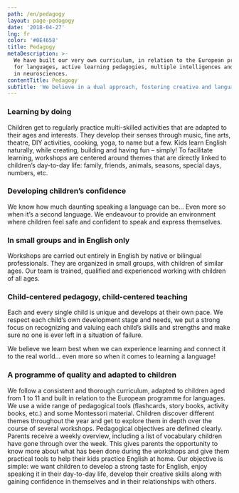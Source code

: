 ```yaml
---
path: /en/pedagogy
layout: page-pedagogy
date: '2018-04-27'
lng: fr
color: '#0E4658'
title: Pedagogy
metaDescription: >-
  We have built our very own curriculum, in relation to the European programme
  for languages, active learning pedagogies, multiple intelligences and research
  in neurosciences. 
contentTitle: Pedagogy
subTitle: 'We believe in a dual approach, fostering creative and language development.'
---
```

### Learning by doing

Children get to regularly practice multi-skilled activities that are adapted to their ages and interests. They develop their senses through music, fine arts, theatre, DIY activities, cooking, yoga, to name but a few. Kids learn English naturally, while creating, building and having fun – simply! To facilitate learning, workshops are centered around themes that are directly linked to children’s day-to-day life: family, friends, animals, seasons, special days, numbers, etc.

### Developing children’s confidence

We know how much daunting speaking a language can be… Even more so when it’s a second language. We endeavour to provide an environment where children feel safe and confident to speak and express themselves.

### In small groups and in English only

Workshops are carried out entirely in English by native or bilingual professionals. They are organized in small groups, with children of similar ages. Our team is trained, qualified and experienced working with children of all ages.

### Child-centered pedagogy, child-centered teaching

Each and every single child is unique and develops at their own pace. We respect each child’s own development stage and needs, we put a strong focus on recognizing and valuing each child’s skills and strengths and make sure no one is ever left in a situation of failure. 

We believe we learn best when we can experience learning and connect it to the real world… even more so when it comes to learning a language!

### A programme of quality and adapted to children

We follow a consistent and thorough curriculum, adapted to children aged from 1 to 11 and built in relation to the European programme for languages. We use a wide range of pedagogical tools (flashcards, story books, activity books, etc.) and some Montessori material.
Children discover different themes throughout the year and get to explore them in depth over the course of several workshops. Pedagogical objectives are defined clearly. Parents receive a weekly overview, including a list of vocabulary children have gone through over the week. This gives parents the opportunity to know more about what has been done during the workshops and give them practical tools to help their kids practice English at home. Our objective is simple: we want children to develop a strong taste for English, enjoy speaking it in their day-to-day life, develop their creative skills along with gaining confidence in themselves and in their relationships with others.
